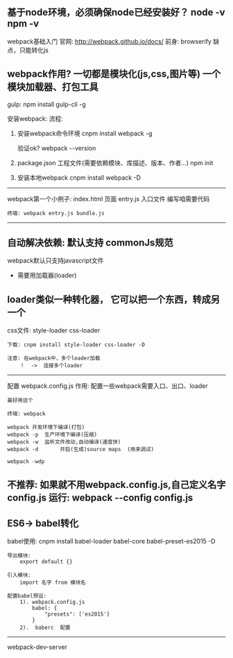 基于node环境，必须确保node已经安装好？
	node -v
	npm -v
----------------------------------------------

webpack基础入门
	官网: http://webpack.github.io/docs/
前身: browserify
	缺点，只能转化js

webpack作用?
	一切都是模块化(js,css,图片等)
	一个模块加载器、打包工具
-----------------------------------------------
gulp:
	npm install gulp-cli -g

安装webpack:
流程:
1. 安装webpack命令环境
	cnpm install webpack -g

	验证ok?
		webpack --version
2. package.json   工程文件(需要依赖模块、库描述、版本、作者...)
	npm init  
3. 安装本地webpack
	cnpm install webpack -D
---------------------------------------------
webpack第一个小例子:
	index.html	页面
	entry.js	入口文件
		编写咱需要代码

	终端: webpack entry.js bundle.js
---------------------------------------------
自动解决依赖:
	默认支持  commonJs规范
---------------------------------------------
webpack默认只支持javascript文件

* 需要用加载器(loader)

loader类似一种转化器， 它可以把一个东西，转成另一个
---------------------------------------------
css文件:
	style-loader
	css-loader

	下载: cnpm install style-loader css-loader -D

	注意: 在webpack中，多个loader加载
		！  ->  连接多个loader
---------------------------------------------
配置 webpack.config.js
	作用: 配置一些webpack需要入口、出口、loader

	最好用这个

	终端: webpack

	webpack	开发环境下编译(打包)
	webpack -p	生产环境下编译(压缩)
	webpack -w	监听文件改动,自动编译(速度快)
	webpack -d       开启(生成)source maps	(用来调试)

	webpack -wdp

不推荐: 如果就不用webpack.config.js,自己定义名字 config.js
	运行:  webpack --config config.js
----------------------------------------------
ES6-> babel转化
----------------------------------------------
babel使用:
	cnpm install babel-loader babel-core babel-preset-es2015 -D

	导出模块:
		export default {}

	引入模块:
		import 名字 from 模块名

	配置babel预设:
		1). webpack.config.js
			babel: {
				"presets": ['es2015']
			}
		2).  baberc  配置
----------------------------------------------
webpack-dev-server
	
		

	















